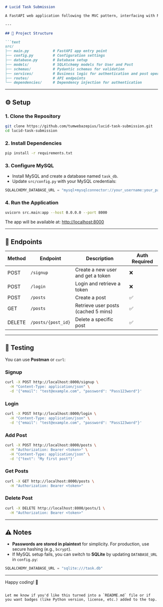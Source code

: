 
````markdown
# Lucid Task Submission

A FastAPI web application following the MVC pattern, interfacing with MySQL via SQLAlchemy. It features token-based authentication, caching, and request validation.

---

## 🚀 Project Structure

```text
src/
├── main.py           # FastAPI app entry point
├── config.py         # Configuration settings
├── database.py       # Database setup
├── models/           # SQLAlchemy models for User and Post
├── schemas/          # Pydantic schemas for validation
├── services/         # Business logic for authentication and post operations
├── routes/           # API endpoints
└── dependencies/     # Dependency injection for authentication
````

---

## ⚙️ Setup

### 1. Clone the Repository

```bash
git clone https://github.com/tumwebazepius/lucid-task-submission.git
cd lucid-task-submission
```

### 2. Install Dependencies

```bash
pip install -r requirements.txt
```

### 3. Configure MySQL

* Install MySQL and create a database named `task_db`.
* Update `src/config.py` with your MySQL credentials:

```python
SQLALCHEMY_DATABASE_URL = "mysql+mysqlconnector://your_username:your_password@localhost:3306/task_db"
```

### 4. Run the Application

```bash
uvicorn src.main:app --host 0.0.0.0 --port 8000
```

The app will be available at: [http://localhost:8000](http://localhost:8000)

---

## 🔗 Endpoints

| Method | Endpoint           | Description                         | Auth Required |
| ------ | ------------------ | ----------------------------------- | ------------- |
| POST   | `/signup`          | Create a new user and get a token   | ❌             |
| POST   | `/login`           | Login and retrieve a token          | ❌             |
| POST   | `/posts`           | Create a post                       | ✅             |
| GET    | `/posts`           | Retrieve user posts (cached 5 mins) | ✅             |
| DELETE | `/posts/{post_id}` | Delete a specific post              | ✅             |

---

## 🧪 Testing

You can use **Postman** or `curl`:

### Signup

```bash
curl -X POST http://localhost:8000/signup \
  -H "Content-Type: application/json" \
  -d '{"email": "test@example.com", "password": "Pass123word"}'
```

### Login

```bash
curl -X POST http://localhost:8000/login \
  -H "Content-Type: application/json" \
  -d '{"email": "test@example.com", "password": "Pass123word"}'
```

### Add Post

```bash
curl -X POST http://localhost:8000/posts \
  -H "Authorization: Bearer <token>" \
  -H "Content-Type: application/json" \
  -d '{"text": "My first post"}'
```

### Get Posts

```bash
curl -X GET http://localhost:8000/posts \
  -H "Authorization: Bearer <token>"
```

### Delete Post

```bash
curl -X DELETE http://localhost:8000/posts/1 \
  -H "Authorization: Bearer <token>"
```

---

## ⚠️ Notes

* **Passwords are stored in plaintext** for simplicity. For production, use secure hashing (e.g., `bcrypt`).
* If MySQL setup fails, you can switch to **SQLite** by updating `DATABASE_URL` in `config.py`:

```python
SQLALCHEMY_DATABASE_URL = "sqlite:///task.db"
```

---

Happy coding! 🎯

```

Let me know if you'd like this turned into a `README.md` file or if you want badges (like Python version, license, etc.) added to the top.
```

